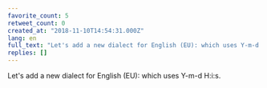 ```yaml
---
favorite_count: 5
retweet_count: 0
created_at: "2018-11-10T14:54:31.000Z"
lang: en
full_text: "Let's add a new dialect for English (EU): which uses Y-m-d H:i:s."
replies: []
---
```


Let's add a new dialect for English (EU): which uses Y-m-d H:i:s.
